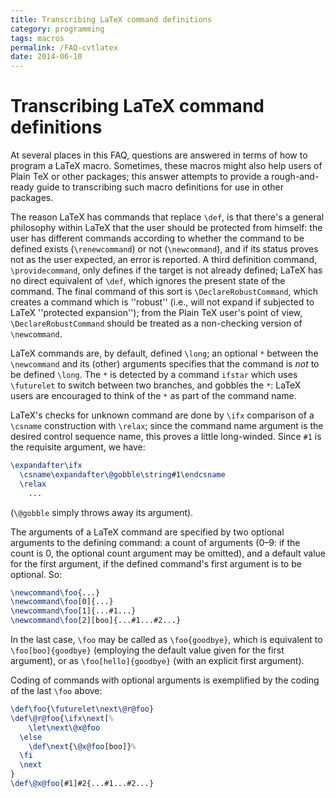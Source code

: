 ```yaml
---
title: Transcribing LaTeX command definitions
category: programming
tags: macros
permalink: /FAQ-cvtlatex
date: 2014-06-10
---
```


# Transcribing LaTeX command definitions

At several places in this FAQ, questions are answered in terms
of how to program a LaTeX macro.  Sometimes, these macros might
also help users of Plain TeX or other packages; this answer
attempts to provide a rough-and-ready guide to transcribing such macro
definitions for use in other packages.

The reason LaTeX has commands that replace `\def`, is that
there's a general philosophy within LaTeX that the user should be
protected from himself: the user has different commands according to
whether the command to be defined exists (`\renewcommand`) or not
(`\newcommand`), and if its status proves not as the user expected,
an error is reported.  A third definition command,
`\providecommand`, only defines if the target is not already
defined; LaTeX has no direct equivalent of `\def`, which ignores
the present state of the command.  The final command of this sort is
`\DeclareRobustCommand`, which creates a command which is ''robust''
(i.e., will not expand if subjected to LaTeX ''protected expansion'');
from the Plain TeX user's point of view,
`\DeclareRobustCommand` should be treated as a non-checking version
of `\newcommand`.

LaTeX commands are, by default, defined `\long`; an optional `*`
between the `\newcommand` and its (other) arguments specifies that
the command is _not_ to be defined `\long`.  The `*` is
detected by a command `ifstar` which uses `\futurelet` to switch
between two branches, and gobbles the `*`: LaTeX users are
encouraged to think of the `*` as part of the command name.

LaTeX's checks for unknown command are done by `\ifx` comparison
of a `\csname` construction with `\relax`; since the command name
argument is the desired control sequence name, this proves a little
long-winded.  Since `#1` is the requisite argument, we have:
```latex
\expandafter\ifx
  \csname\expandafter\@gobble\string#1\endcsname
  \relax
    ...
```
(`\@gobble` simply throws away its argument).

The arguments of a LaTeX command are specified by two optional
arguments to the defining command: a count of arguments (0&ndash;9: if the
count is 0, the optional count argument may be omitted), and a default
value for the first argument, if the defined command's first argument
is to be optional.  So:
```latex
\newcommand\foo{...}
\newcommand\foo[0]{...}
\newcommand\foo[1]{...#1...}
\newcommand\foo[2][boo]{...#1...#2...}
```
In the last case, `\foo` may be called as `\foo{goodbye}`,
which is equivalent to `\foo[boo]{goodbye}` (employing the
default value given for the first argument), or as
`\foo[hello]{goodbye}` (with an explicit first argument).

Coding of commands with optional arguments is exemplified by the
coding of the last `\foo` above:
<!-- {% raw %} -->
```latex
\def\foo{\futurelet\next\@r@foo}
\def\@r@foo{\ifx\next[%
    \let\next\@x@foo
  \else
    \def\next{\@x@foo[boo]}%
  \fi
  \next
}
\def\@x@foo[#1]#2{...#1...#2...}
```
<!-- {% endraw %} -->

